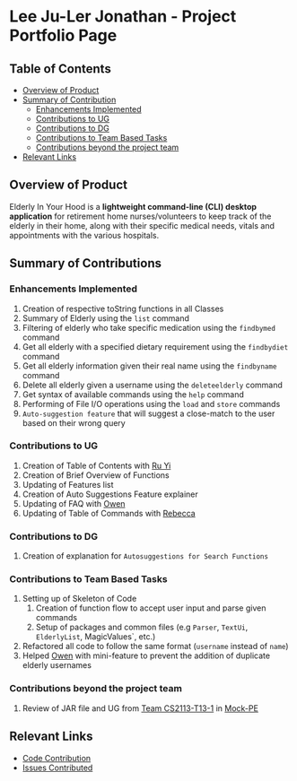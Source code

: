 # Lee Ju-Ler Jonathan - Project Portfolio Page

## Table of Contents
- [Overview of Product](#overview-of-product)
- [Summary of Contribution](#summary-of-contributions)
  - [Enhancements Implemented](#enhancements-implemented)
  - [Contributions to UG](#contributions-to-ug)
  - [Contributions to DG](#contributions-to-dg)
  - [Contributions to Team Based Tasks](#contributions-to-team-based-tasks)
  - [Contributions beyond the project team](#contributions-beyond-the-project-team)
- [Relevant Links](#relevant-links)

## Overview of Product
Elderly In Your Hood is a **lightweight command-line (CLI) desktop application** for retirement home nurses/volunteers to keep track of the elderly in their home, along with their specific medical needs, vitals and appointments with the various hospitals.

## Summary of Contributions

### Enhancements Implemented
1. Creation of respective toString functions in all Classes
2. Summary of Elderly using the `list` command
3. Filtering of elderly who take specific medication using the `findbymed` command
4. Get all elderly with a specified dietary requirement using the `findbydiet` command
5. Get all elderly information given their real name using the `findbyname` command
6. Delete all elderly given a username using the `deleteelderly` command
7. Get syntax of available commands using the `help` command
8. Performing of File I/O operations using the `load` and `store` commands
9. `Auto-suggestion feature` that will suggest a close-match to the user based on their wrong query

### Contributions to UG
1. Creation of Table of Contents with [Ru Yi](https://github.com/ruyian)
2. Creation of Brief Overview of Functions
3. Updating of Features list
4. Creation of Auto Suggestions Feature explainer
5. Updating of FAQ with [Owen](https://github.com/owensoh)
6. Updating of Table of Commands with [Rebecca](https://github.com/nguyin)

### Contributions to DG
1. Creation of explanation for `Autosuggestions for Search Functions`

### Contributions to Team Based Tasks
1. Setting up of Skeleton of Code
   1. Creation of function flow to accept user input and parse given commands
   2. Setup of packages and common files (e.g `Parser`, `TextUi`, `ElderlyList`, MagicValues`, etc.)
2. Refactored all code to follow the same format (`username` instead of `name`)
3. Helped [Owen](https://github.com/owensoh) with mini-feature to prevent the addition of duplicate elderly usernames

### Contributions beyond the project team
1. Review of JAR file and UG from [Team CS2113-T13-1](https://github.com/AY2122S1-CS2113-T13-1/tp) in [Mock-PE](https://github.com/wutdequack/ped)

## Relevant Links
- [Code Contribution](https://nus-cs2113-ay2122s1.github.io/tp-dashboard/?search=&sort=groupTitle&sortWithin=title&timeframe=commit&mergegroup=&groupSelect=groupByRepos&breakdown=true&checkedFileTypes=docs~functional-code~test-code~other&since=2021-09-25&tabOpen=true&tabType=authorship&tabAuthor=wutdequack&tabRepo=AY2122S1-CS2113-T16-2%2Ftp%5Bmaster%5D&authorshipIsMergeGroup=false&authorshipFileTypes=docs~functional-code~test-code~other&authorshipIsBinaryFileTypeChecked=false)
- [Issues Contributed](https://github.com/AY2122S1-CS2113-T16-2/tp/issues?q=is%3Aissue+assignee%3Awutdequack)

